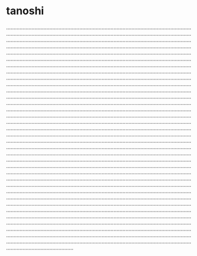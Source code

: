 # tanoshi
.................................................................................................................................................................................................................................................................................................................................................................................................................................................................................................................................................................................................................................................................................................................................................................................................................................................................................................................................................................................................................................................................................................................................................................................................................................................................................................................................................................................................................................................................................................................................................................................................................................................................................................................................................................................................................................................................................................................................................................................................................................................................................................................................................................................................................................................................................................................................................................................................................................................................................................................................................................................................................................................................................................................................................................................................................................................................................................................................................................................................................................................................................................................................................................................................................................................................................................................................................................................................................................................................................................................................................................................................................................................................................................................................................................................................................................................................................................................................................................................................................................................................................................................................................................................................................................................................................................................................................................................................................................................................................................................................................................